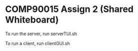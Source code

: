 # COMP90015 Assign 2 (Shared Whiteboard)

To run the server, run serverTUI.sh

To run a client, run clientGUI.sh
